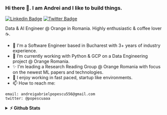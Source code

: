 ### Hi there 👋. I am Andrei and I like to build things. 

[![Linkedin Badge](https://img.shields.io/badge/-LinkedIn-0e76a8?style=flat-square&logo=Linkedin&logoColor=white)](https://www.linkedin.com/in/andrei-gabriel-popescu/)
[![Twitter Badge](https://img.shields.io/badge/-Twitter-00acee?style=flat-square&logo=Twitter&logoColor=white)](https://twitter.com/popescuaaa)

Data & AI Engineer @ Orange in Romania. Highly enthusiastic & coffee lover ☕. 


- 🔭 I'm a Software Engineer based in Bucharest with 3+ years of industry experience.
- 🌱 I’m currently working with Python & GCP on a Data Engineering project @ Orange Romania.
- ✨ I'm leading a Research Reading Group @ Orange Romania with focus on the newest ML papers and technologies.
- 🚀 I enjoy working in fast paced, startup like environments.
- 📫 How to reach me:

```
email: andreigabrielpopescu556@gmail.com
twitter: @popescuaaa
```

<details>	
  <summary><b>⚡ Github Stats</b></summary>

  <br />
  <img height="180em" src="https://github-readme-stats.vercel.app/api?username=popescuaaa&show_icons=true&hide_border=true&&count_private=true&include_all_commits=true" />
  <img height="180em" src="https://github-readme-stats.vercel.app/api/top-langs/?username=popescuaaa&show_icons=true&hide_border=true&layout=compact&langs_count=8"/>
</details>




